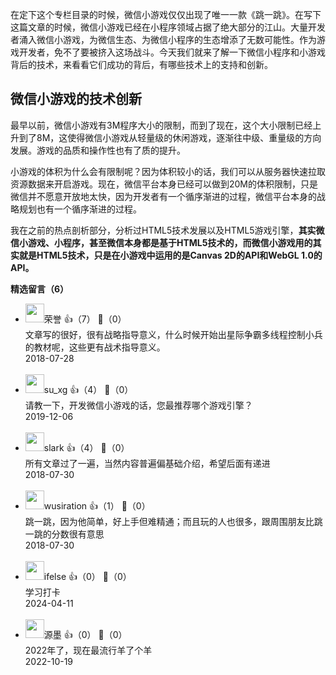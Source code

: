 在定下这个专栏目录的时候，微信小游戏仅仅出现了唯一一款《跳一跳》。在写下这篇文章的时候，微信小游戏已经在小程序领域占据了绝大部分的江山。大量开发者涌入微信小游戏，为微信生态、为微信小程序的生态增添了无数可能性。作为游戏开发者，免不了要被挤入这场战斗。今天我们就来了解一下微信小程序和小游戏背后的技术，来看看它们成功的背后，有哪些技术上的支持和创新。

## 微信小游戏的技术创新

最早以前，微信小游戏有3M程序大小的限制，而到了现在，这个大小限制已经上升到了8M，这使得微信小游戏从轻量级的休闲游戏，逐渐往中级、重量级的方向发展。游戏的品质和操作性也有了质的提升。

小游戏的体积为什么会有限制呢？因为体积较小的话，我们可以从服务器快速拉取资源数据来开启游戏。现在，微信平台本身已经可以做到20M的体积限制，只是微信并不愿意开放地太快，因为开发者有一个循序渐进的过程，微信平台本身的战略规划也有一个循序渐进的过程。

我在之前的热点剖析部分，分析过HTML5技术发展以及HTML5游戏引擎，**其实微信小游戏、小程序，甚至微信本身都是基于HTML5技术的，而微信小游戏用的其实就是HTML5技术，只是在小游戏中运用的是Canvas 2D的API和WebGL 1.0的API。**
<div><strong>精选留言（6）</strong></div><ul>
<li><img src="https://static001.geekbang.org/account/avatar/00/11/63/04/83e92245.jpg" width="30px"><span>荣誉</span> 👍（7） 💬（0）<div>文章写的很好，很有战略指导意义，什么时候开始出星际争霸多线程控制小兵的教材呢，这些更有战术指导意义。</div>2018-07-28</li><br/><li><img src="https://static001.geekbang.org/account/avatar/00/14/e5/e0/dd2621fc.jpg" width="30px"><span>su_xg</span> 👍（4） 💬（0）<div>请教一下，开发微信小游戏的话，您最推荐哪个游戏引擎？</div>2019-12-06</li><br/><li><img src="https://static001.geekbang.org/account/avatar/00/11/73/16/595b0342.jpg" width="30px"><span>slark</span> 👍（4） 💬（0）<div>所有文章过了一遍，当然内容普遍偏基础介绍，希望后面有递进</div>2018-07-30</li><br/><li><img src="https://static001.geekbang.org/account/avatar/00/10/da/36/ac0ff6a7.jpg" width="30px"><span>wusiration</span> 👍（1） 💬（0）<div>跳一跳，因为他简单，好上手但难精通；而且玩的人也很多，跟周围朋友比跳一跳的分数很有意思</div>2018-07-30</li><br/><li><img src="https://static001.geekbang.org/account/avatar/00/26/eb/d7/90391376.jpg" width="30px"><span>ifelse</span> 👍（0） 💬（0）<div>学习打卡</div>2024-04-11</li><br/><li><img src="https://static001.geekbang.org/account/avatar/00/15/04/94/3ab2d124.jpg" width="30px"><span>源墨</span> 👍（0） 💬（0）<div>2022年了，现在最流行羊了个羊</div>2022-10-19</li><br/>
</ul>